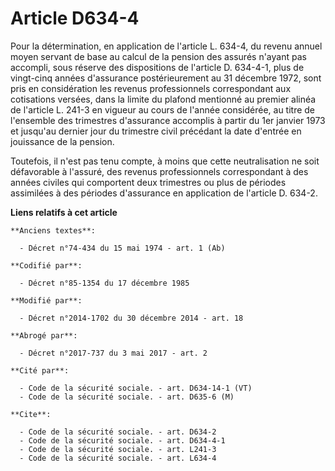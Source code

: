 # Article D634-4

Pour la détermination, en application de l'article L. 634-4, du revenu annuel moyen servant de base au calcul de la pension
des assurés n'ayant pas accompli, sous réserve des dispositions de l'article D. 634-4-1, plus de vingt-cinq années
d'assurance postérieurement au 31 décembre 1972, sont pris en considération les revenus professionnels correspondant aux
cotisations versées, dans la limite du plafond mentionné au premier alinéa de l'article L. 241-3 en vigueur au cours de
l'année considérée, au titre de l'ensemble des trimestres d'assurance accomplis à partir du 1er janvier 1973 et jusqu'au
dernier jour du trimestre civil précédant la date d'entrée en jouissance de la pension. 

Toutefois, il n'est pas tenu compte, à moins que cette neutralisation ne soit défavorable à l'assuré, des revenus
professionnels correspondant à des années civiles qui comportent deux trimestres ou plus de périodes assimilées à des
périodes d'assurance en application de l'article D. 634-2.

**Liens relatifs à cet article**

	**Anciens textes**:

	  - Décret n°74-434 du 15 mai 1974 - art. 1 (Ab)

	**Codifié par**:

	  - Décret n°85-1354 du 17 décembre 1985

	**Modifié par**:

	  - Décret n°2014-1702 du 30 décembre 2014 - art. 18

	**Abrogé par**:

	  - Décret n°2017-737 du 3 mai 2017 - art. 2

	**Cité par**:

	  - Code de la sécurité sociale. - art. D634-14-1 (VT)
	  - Code de la sécurité sociale. - art. D635-6 (M)

	**Cite**:

	  - Code de la sécurité sociale. - art. D634-2
	  - Code de la sécurité sociale. - art. D634-4-1
	  - Code de la sécurité sociale. - art. L241-3
	  - Code de la sécurité sociale. - art. L634-4

